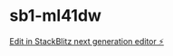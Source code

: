 # sb1-ml41dw

[Edit in StackBlitz next generation editor ⚡️](https://stackblitz.com/~/github.com/loups23/sb1-ml41dw)